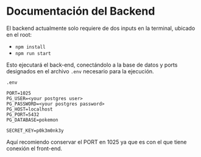 # Documentación del Backend

El backend actualmente solo requiere de dos inputs en la terminal, ubicado en el root:
* `npm install`
* `npm run start`

Esto ejecutará el back-end, conectándolo a la base de datos y ports designados en el archivo `.env` necesario para la ejecución.

`.env`
```
PORT=1025
PG_USER=<your postgres user>
PG_PASSWORD=<your postgres password>
PG_HOST=localhost
PG_PORT=5432
PG_DATABASE=pokemon

SECRET_KEY=p0k3m0nk3y
```

Aquí recomiendo conservar el PORT en 1025 ya que es con el que tiene conexión el front-end.